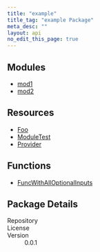 ```yaml
---
title: "example"
title_tag: "example Package"
meta_desc: ""
layout: api
no_edit_this_page: true
---
```


<!-- WARNING: this file was generated by test. -->
<!-- Do not edit by hand unless you're certain you know what you are doing! -->



<h2 id="modules">Modules</h2>
<ul class="api">
    <li><a href="mod1/" title="mod1"><span class="api-symbol api-symbol--module"></span>mod1</a></li>
    <li><a href="mod2/" title="mod2"><span class="api-symbol api-symbol--module"></span>mod2</a></li>
</ul>

<h2 id="resources">Resources</h2>
<ul class="api">
    <li><a href="foo" title="Foo"><span class="api-symbol api-symbol--resource"></span>Foo</a></li>
    <li><a href="moduletest" title="ModuleTest"><span class="api-symbol api-symbol--resource"></span>ModuleTest</a></li>
    <li><a href="provider" title="Provider"><span class="api-symbol api-symbol--resource"></span>Provider</a></li>
</ul>

<h2 id="functions">Functions</h2>
<ul class="api">
    <li><a href="funcwithalloptionalinputs" title="FuncWithAllOptionalInputs"><span class="api-symbol api-symbol--function"></span>FuncWithAllOptionalInputs</a></li>
</ul>

<h2 id="package-details">Package Details</h2>
<dl class="package-details">
	<dt>Repository</dt>
	<dd><a href=""></a></dd>
	<dt>License</dt>
	<dd></dd>
	<dt>Version</dt>
	<dd>0.0.1</dd>
</dl>

